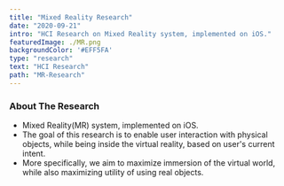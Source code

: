```yaml
---
title: "Mixed Reality Research"
date: "2020-09-21"
intro: "HCI Research on Mixed Reality system, implemented on iOS."
featuredImage: ./MR.png
backgroundColor: '#EFF5FA'
type: "research"
text: "HCI Research"
path: "MR-Research"
---
```


### About The Research
* Mixed Reality(MR) system, implemented on iOS. 
* The goal of this research is to enable user interaction with physical objects, while being inside the virtual reality, based on user's current intent.
* More specifically, we aim to maximize immersion of the virtual world, while also maximizing utility of using real objects.



<!-- <iframe width="560" height="315" src="https://www.youtube.com/embed/4SZl1r2O_bY" frameborder="0" allowfullscreen></iframe> -->
